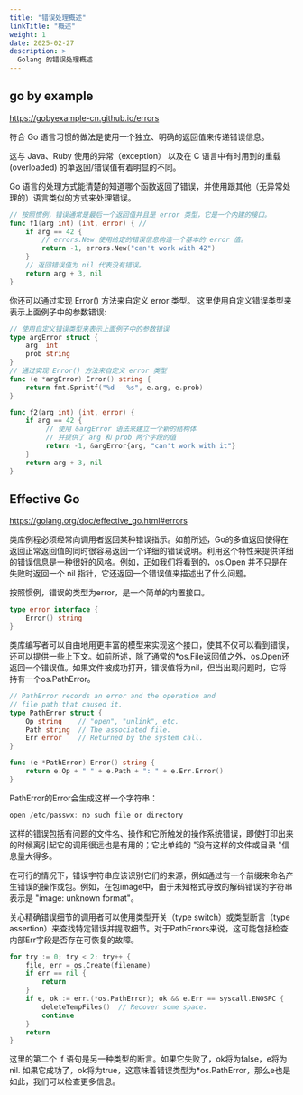 ```yaml
---
title: "错误处理概述"
linkTitle: "概述"
weight: 1
date: 2025-02-27
description: >
  Golang 的错误处理概述
---
```




## go by example

https://gobyexample-cn.github.io/errors

符合 Go 语言习惯的做法是使用一个独立、明确的返回值来传递错误信息。 

这与 Java、Ruby 使用的异常（exception） 以及在 C 语言中有时用到的重载 (overloaded) 的单返回/错误值有着明显的不同。 

Go 语言的处理方式能清楚的知道哪个函数返回了错误，并使用跟其他（无异常处理的）语言类似的方式来处理错误。

```go
// 按照惯例，错误通常是最后一个返回值并且是 error 类型，它是一个内建的接口。
func f1(arg int) (int, error) { // 
    if arg == 42 {
        // errors.New 使用给定的错误信息构造一个基本的 error 值。
        return -1, errors.New("can't work with 42")
    }
    // 返回错误值为 nil 代表没有错误。
    return arg + 3, nil
}
```

你还可以通过实现 Error() 方法来自定义 error 类型。 这里使用自定义错误类型来表示上面例子中的参数错误:

```go
// 使用自定义错误类型来表示上面例子中的参数错误
type argError struct {
    arg  int
    prob string
}
// 通过实现 Error() 方法来自定义 error 类型
func (e *argError) Error() string {
    return fmt.Sprintf("%d - %s", e.arg, e.prob)
}

func f2(arg int) (int, error) {
    if arg == 42 {
         // 使用 &argError 语法来建立一个新的结构体
         // 并提供了 arg 和 prob 两个字段的值
         return -1, &argError{arg, "can't work with it"}
    }
    return arg + 3, nil
}
```

## Effective Go

https://golang.org/doc/effective_go.html#errors

类库例程必须经常向调用者返回某种错误指示。如前所述，Go的多值返回使得在返回正常返回值的同时很容易返回一个详细的错误说明。利用这个特性来提供详细的错误信息是一种很好的风格。例如，正如我们将看到的，os.Open 并不只是在失败时返回一个 nil 指针，它还返回一个错误值来描述出了什么问题。

按照惯例，错误的类型为error，是一个简单的内置接口。

```go
type error interface {
    Error() string
}
```

类库编写者可以自由地用更丰富的模型来实现这个接口，使其不仅可以看到错误，还可以提供一些上下文。如前所述，除了通常的*os.File返回值之外，os.Open还返回一个错误值。如果文件被成功打开，错误值将为nil，但当出现问题时，它将持有一个os.PathError。

```go
// PathError records an error and the operation and
// file path that caused it.
type PathError struct {
    Op string    // "open", "unlink", etc.
    Path string  // The associated file.
    Err error    // Returned by the system call.
}

func (e *PathError) Error() string {
    return e.Op + " " + e.Path + ": " + e.Err.Error()
}
```

PathError的Error会生成这样一个字符串：

```go
open /etc/passwx: no such file or directory
```

这样的错误包括有问题的文件名、操作和它所触发的操作系统错误，即使打印出来的时候离引起它的调用很远也是有用的；它比单纯的 "没有这样的文件或目录 "信息量大得多。

在可行的情况下，错误字符串应该识别它们的来源，例如通过有一个前缀来命名产生错误的操作或包。例如，在包image中，由于未知格式导致的解码错误的字符串表示是 "image: unknown format"。

关心精确错误细节的调用者可以使用类型开关（type switch）或类型断言（type assertion）来查找特定错误并提取细节。对于PathErrors来说，这可能包括检查内部Err字段是否存在可恢复的故障。

```go
for try := 0; try < 2; try++ {
    file, err = os.Create(filename)
    if err == nil {
        return
    }
    if e, ok := err.(*os.PathError); ok && e.Err == syscall.ENOSPC {
        deleteTempFiles()  // Recover some space.
        continue
    }
    return
}
```

这里的第二个 if 语句是另一种类型的断言。如果它失败了，ok将为false，e将为nil. 如果它成功了，ok将为true，这意味着错误类型为*os.PathError，那么e也是如此，我们可以检查更多信息。

